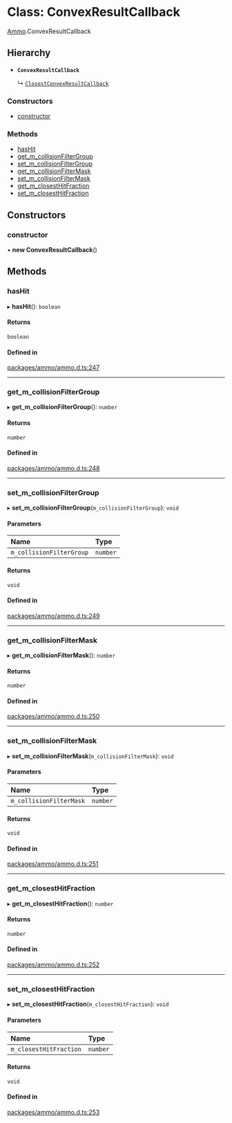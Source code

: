 # Class: ConvexResultCallback

[Ammo](../modules/Ammo.md).ConvexResultCallback

## Hierarchy

- **`ConvexResultCallback`**

  ↳ [`ClosestConvexResultCallback`](Ammo.ClosestConvexResultCallback.md)


### Constructors

- [constructor](Ammo.ConvexResultCallback.md#constructor)

### Methods

- [hasHit](Ammo.ConvexResultCallback.md#hashit)
- [get\_m\_collisionFilterGroup](Ammo.ConvexResultCallback.md#get_m_collisionfiltergroup)
- [set\_m\_collisionFilterGroup](Ammo.ConvexResultCallback.md#set_m_collisionfiltergroup)
- [get\_m\_collisionFilterMask](Ammo.ConvexResultCallback.md#get_m_collisionfiltermask)
- [set\_m\_collisionFilterMask](Ammo.ConvexResultCallback.md#set_m_collisionfiltermask)
- [get\_m\_closestHitFraction](Ammo.ConvexResultCallback.md#get_m_closesthitfraction)
- [set\_m\_closestHitFraction](Ammo.ConvexResultCallback.md#set_m_closesthitfraction)

## Constructors

### constructor

• **new ConvexResultCallback**()

## Methods

### hasHit

▸ **hasHit**(): `boolean`

#### Returns

`boolean`

#### Defined in

[packages/ammo/ammo.d.ts:247](https://github.com/Orillusion/orillusion/blob/main/packages/ammo/ammo.d.ts#L247)

___

### get\_m\_collisionFilterGroup

▸ **get_m_collisionFilterGroup**(): `number`

#### Returns

`number`

#### Defined in

[packages/ammo/ammo.d.ts:248](https://github.com/Orillusion/orillusion/blob/main/packages/ammo/ammo.d.ts#L248)

___

### set\_m\_collisionFilterGroup

▸ **set_m_collisionFilterGroup**(`m_collisionFilterGroup`): `void`

#### Parameters

| Name | Type |
| :------ | :------ |
| `m_collisionFilterGroup` | `number` |

#### Returns

`void`

#### Defined in

[packages/ammo/ammo.d.ts:249](https://github.com/Orillusion/orillusion/blob/main/packages/ammo/ammo.d.ts#L249)

___

### get\_m\_collisionFilterMask

▸ **get_m_collisionFilterMask**(): `number`

#### Returns

`number`

#### Defined in

[packages/ammo/ammo.d.ts:250](https://github.com/Orillusion/orillusion/blob/main/packages/ammo/ammo.d.ts#L250)

___

### set\_m\_collisionFilterMask

▸ **set_m_collisionFilterMask**(`m_collisionFilterMask`): `void`

#### Parameters

| Name | Type |
| :------ | :------ |
| `m_collisionFilterMask` | `number` |

#### Returns

`void`

#### Defined in

[packages/ammo/ammo.d.ts:251](https://github.com/Orillusion/orillusion/blob/main/packages/ammo/ammo.d.ts#L251)

___

### get\_m\_closestHitFraction

▸ **get_m_closestHitFraction**(): `number`

#### Returns

`number`

#### Defined in

[packages/ammo/ammo.d.ts:252](https://github.com/Orillusion/orillusion/blob/main/packages/ammo/ammo.d.ts#L252)

___

### set\_m\_closestHitFraction

▸ **set_m_closestHitFraction**(`m_closestHitFraction`): `void`

#### Parameters

| Name | Type |
| :------ | :------ |
| `m_closestHitFraction` | `number` |

#### Returns

`void`

#### Defined in

[packages/ammo/ammo.d.ts:253](https://github.com/Orillusion/orillusion/blob/main/packages/ammo/ammo.d.ts#L253)
